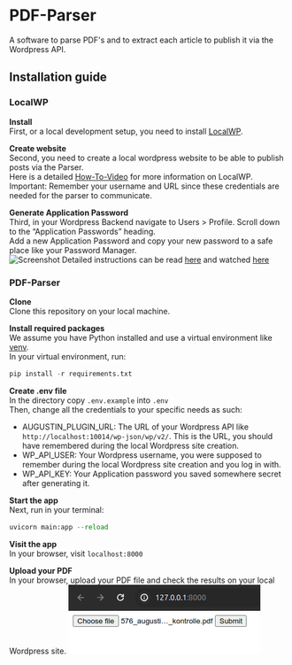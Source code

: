 # PDF-Parser

A software to parse PDF's and to extract each article to publish it via the Wordpress API.

## Installation guide

### LocalWP

**Install**\
First, or a local development setup, you need to install [LocalWP](https://localwp.com/help-docs/getting-started/installing-local/).

**Create website**\
Second, you need to create a local wordpress website to be able to publish posts via the Parser.\
Here is a detailed [How-To-Video](https://www.youtube.com/watch?v=KXQFpUnCgrE) for more information on LocalWP.\
Important: Remember your username and URL since these credentials are needed for the parser to communicate.

**Generate Application Password**\
Third, in your Wordpress Backend navigate to Users > Profile. Scroll down to the “Application Passwords” heading.\
Add a new Application Password and copy your new password to a safe place like your Password Manager.\
![Screenshot](/augustin-plugin/docs/wordpress-application-passwords.png)
Detailed instructions can be read [here](https://www.paidmembershipspro.com/create-application-password-wordpress/) and watched [here](https://www.youtube.com/watch?v=bsz6hb1EUMY)

### PDF-Parser

**Clone**\
Clone this repository on your local machine.

**Install required packages**\
We assume you have Python installed and use a virtual environment like [venv](https://www.freecodecamp.org/news/virtualenv-with-virtualenvwrapper-on-ubuntu-18-04/).\
In your virtual environment, run:
```python
pip install -r requirements.txt
```

**Create .env file**\
In the directory copy `.env.example` into `.env`\
Then, change all the credentials to your specific needs as such:
- AUGUSTIN_PLUGIN_URL: The URL of your Wordpress API like `http://localhost:10014/wp-json/wp/v2/`. This is the URL, you should have remembered during the local Wordpress site creation.
- WP_API_USER: Your Wordpress username, you were supposed to remember during the local Wordpress site creation and you log in with.
- WP_API_KEY: Your Application password you saved somewhere secret after generating it.

**Start the app**\
Next, run in your terminal:
```python
uvicorn main:app --reload
```

**Visit the app**\
In your browser, visit `localhost:8000`

**Upload your PDF**\
In your browser, upload your PDF file and check the results on your local Wordpress site.
![GUI of PDF-Parser](docs/pdf-parser-gui.png)


